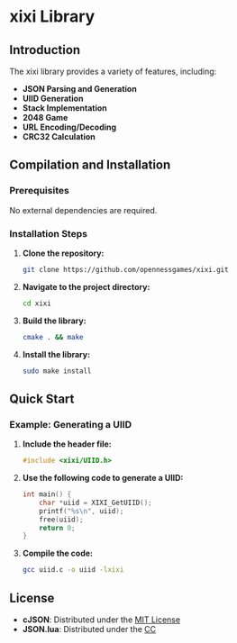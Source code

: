 <!--
 * @Author: xixi_
 * @Date: 2024-11-03 19:34:53
 * @LastEditors: xixi_
 * @LastEditTime: 2024-11-08 22:48:37
 * @FilePath: /FHMF/src/Modules/xixi/README.md
 * Copyright (c) 2023-2024 by xixi_ , All Rights Reserved. 
-->

# xixi Library

## Introduction
The xixi library provides a variety of features, including:
- **JSON Parsing and Generation**
- **UIID Generation**
- **Stack Implementation**
- **2048 Game**
- **URL Encoding/Decoding**
- **CRC32 Calculation**

## Compilation and Installation

### Prerequisites
No external dependencies are required.

### Installation Steps
1. **Clone the repository:**
   ```bash
   git clone https://github.com/opennessgames/xixi.git
   ```
2. **Navigate to the project directory:**
   ```bash
   cd xixi
   ```
3. **Build the library:**
   ```bash
   cmake . && make
   ```
4. **Install the library:**
   ```bash
   sudo make install
   ```

## Quick Start

### Example: Generating a UIID
1. **Include the header file:**
   ```c
   #include <xixi/UIID.h>
   ```
2. **Use the following code to generate a UIID:**
   ```c
   int main() {
       char *uiid = XIXI_GetUIID();
       printf("%s\n", uiid);
       free(uiid);
       return 0;
   }
   ```
3. **Compile the code:**
   ```bash
   gcc uiid.c -o uiid -lxixi
   ```

## License
- **cJSON**: Distributed under the [MIT License](https://github.com/DaveGamble/cJSON)
- **JSON.lua**: Distributed under the [CC](https://github.com/tiye/json-lua)